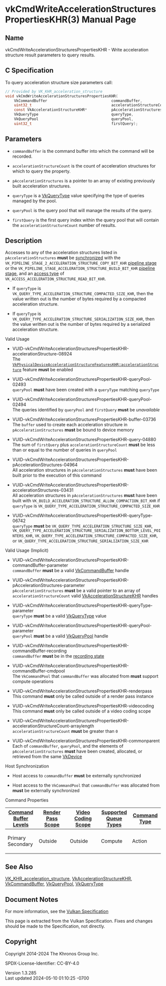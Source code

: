 # vkCmdWriteAccelerationStructuresPropertiesKHR(3) Manual Page

## Name

vkCmdWriteAccelerationStructuresPropertiesKHR - Write acceleration
structure result parameters to query results.



## <a href="#_c_specification" class="anchor"></a>C Specification

To query acceleration structure size parameters call:

``` c
// Provided by VK_KHR_acceleration_structure
void vkCmdWriteAccelerationStructuresPropertiesKHR(
    VkCommandBuffer                             commandBuffer,
    uint32_t                                    accelerationStructureCount,
    const VkAccelerationStructureKHR*           pAccelerationStructures,
    VkQueryType                                 queryType,
    VkQueryPool                                 queryPool,
    uint32_t                                    firstQuery);
```

## <a href="#_parameters" class="anchor"></a>Parameters

- `commandBuffer` is the command buffer into which the command will be
  recorded.

- `accelerationStructureCount` is the count of acceleration structures
  for which to query the property.

- `pAccelerationStructures` is a pointer to an array of existing
  previously built acceleration structures.

- `queryType` is a [VkQueryType](https://registry.khronos.org/vulkan/specs/1.3-extensions/man/html/VkQueryType.html) value specifying the
  type of queries managed by the pool.

- `queryPool` is the query pool that will manage the results of the
  query.

- `firstQuery` is the first query index within the query pool that will
  contain the `accelerationStructureCount` number of results.

## <a href="#_description" class="anchor"></a>Description

Accesses to any of the acceleration structures listed in
`pAccelerationStructures` **must** be <a
href="https://registry.khronos.org/vulkan/specs/1.3-extensions/html/vkspec.html#synchronization-dependencies"
target="_blank" rel="noopener">synchronized</a> with the
`VK_PIPELINE_STAGE_2_ACCELERATION_STRUCTURE_COPY_BIT_KHR` <a
href="https://registry.khronos.org/vulkan/specs/1.3-extensions/html/vkspec.html#synchronization-pipeline-stages"
target="_blank" rel="noopener">pipeline stage</a> or the
`VK_PIPELINE_STAGE_ACCELERATION_STRUCTURE_BUILD_BIT_KHR` <a
href="https://registry.khronos.org/vulkan/specs/1.3-extensions/html/vkspec.html#synchronization-pipeline-stages"
target="_blank" rel="noopener">pipeline stage</a>, and an <a
href="https://registry.khronos.org/vulkan/specs/1.3-extensions/html/vkspec.html#synchronization-access-types"
target="_blank" rel="noopener">access type</a> of
`VK_ACCESS_ACCELERATION_STRUCTURE_READ_BIT_KHR`.

- If `queryType` is
  `VK_QUERY_TYPE_ACCELERATION_STRUCTURE_COMPACTED_SIZE_KHR`, then the
  value written out is the number of bytes required by a compacted
  acceleration structure.

- If `queryType` is
  `VK_QUERY_TYPE_ACCELERATION_STRUCTURE_SERIALIZATION_SIZE_KHR`, then
  the value written out is the number of bytes required by a serialized
  acceleration structure.

Valid Usage

- <a
  href="#VUID-vkCmdWriteAccelerationStructuresPropertiesKHR-accelerationStructure-08924"
  id="VUID-vkCmdWriteAccelerationStructuresPropertiesKHR-accelerationStructure-08924"></a>
  VUID-vkCmdWriteAccelerationStructuresPropertiesKHR-accelerationStructure-08924  
  The <a
  href="https://registry.khronos.org/vulkan/specs/1.3-extensions/html/vkspec.html#features-accelerationStructure"
  target="_blank"
  rel="noopener"><code>VkPhysicalDeviceAccelerationStructureFeaturesKHR</code>::<code>accelerationStructure</code></a>
  feature **must** be enabled

- <a
  href="#VUID-vkCmdWriteAccelerationStructuresPropertiesKHR-queryPool-02493"
  id="VUID-vkCmdWriteAccelerationStructuresPropertiesKHR-queryPool-02493"></a>
  VUID-vkCmdWriteAccelerationStructuresPropertiesKHR-queryPool-02493  
  `queryPool` **must** have been created with a `queryType` matching
  `queryType`

- <a
  href="#VUID-vkCmdWriteAccelerationStructuresPropertiesKHR-queryPool-02494"
  id="VUID-vkCmdWriteAccelerationStructuresPropertiesKHR-queryPool-02494"></a>
  VUID-vkCmdWriteAccelerationStructuresPropertiesKHR-queryPool-02494  
  The queries identified by `queryPool` and `firstQuery` **must** be
  *unavailable*

- <a
  href="#VUID-vkCmdWriteAccelerationStructuresPropertiesKHR-buffer-03736"
  id="VUID-vkCmdWriteAccelerationStructuresPropertiesKHR-buffer-03736"></a>
  VUID-vkCmdWriteAccelerationStructuresPropertiesKHR-buffer-03736  
  The `buffer` used to create each acceleration structure in
  `pAccelerationStructures` **must** be bound to device memory

- <a
  href="#VUID-vkCmdWriteAccelerationStructuresPropertiesKHR-query-04880"
  id="VUID-vkCmdWriteAccelerationStructuresPropertiesKHR-query-04880"></a>
  VUID-vkCmdWriteAccelerationStructuresPropertiesKHR-query-04880  
  The sum of `firstQuery` plus `accelerationStructureCount` **must** be
  less than or equal to the number of queries in `queryPool`

<!-- -->

- <a
  href="#VUID-vkCmdWriteAccelerationStructuresPropertiesKHR-pAccelerationStructures-04964"
  id="VUID-vkCmdWriteAccelerationStructuresPropertiesKHR-pAccelerationStructures-04964"></a>
  VUID-vkCmdWriteAccelerationStructuresPropertiesKHR-pAccelerationStructures-04964  
  All acceleration structures in `pAccelerationStructures` **must** have
  been built prior to the execution of this command

- <a
  href="#VUID-vkCmdWriteAccelerationStructuresPropertiesKHR-accelerationStructures-03431"
  id="VUID-vkCmdWriteAccelerationStructuresPropertiesKHR-accelerationStructures-03431"></a>
  VUID-vkCmdWriteAccelerationStructuresPropertiesKHR-accelerationStructures-03431  
  All acceleration structures in `pAccelerationStructures` **must** have
  been built with
  `VK_BUILD_ACCELERATION_STRUCTURE_ALLOW_COMPACTION_BIT_KHR` if
  `queryType` is
  `VK_QUERY_TYPE_ACCELERATION_STRUCTURE_COMPACTED_SIZE_KHR`

- <a
  href="#VUID-vkCmdWriteAccelerationStructuresPropertiesKHR-queryType-06742"
  id="VUID-vkCmdWriteAccelerationStructuresPropertiesKHR-queryType-06742"></a>
  VUID-vkCmdWriteAccelerationStructuresPropertiesKHR-queryType-06742  
  `queryType` **must** be
  `VK_QUERY_TYPE_ACCELERATION_STRUCTURE_SIZE_KHR`,
  `VK_QUERY_TYPE_ACCELERATION_STRUCTURE_SERIALIZATION_BOTTOM_LEVEL_POINTERS_KHR`,
  `VK_QUERY_TYPE_ACCELERATION_STRUCTURE_COMPACTED_SIZE_KHR`, or
  `VK_QUERY_TYPE_ACCELERATION_STRUCTURE_SERIALIZATION_SIZE_KHR`

Valid Usage (Implicit)

- <a
  href="#VUID-vkCmdWriteAccelerationStructuresPropertiesKHR-commandBuffer-parameter"
  id="VUID-vkCmdWriteAccelerationStructuresPropertiesKHR-commandBuffer-parameter"></a>
  VUID-vkCmdWriteAccelerationStructuresPropertiesKHR-commandBuffer-parameter  
  `commandBuffer` **must** be a valid
  [VkCommandBuffer](https://registry.khronos.org/vulkan/specs/1.3-extensions/man/html/VkCommandBuffer.html) handle

- <a
  href="#VUID-vkCmdWriteAccelerationStructuresPropertiesKHR-pAccelerationStructures-parameter"
  id="VUID-vkCmdWriteAccelerationStructuresPropertiesKHR-pAccelerationStructures-parameter"></a>
  VUID-vkCmdWriteAccelerationStructuresPropertiesKHR-pAccelerationStructures-parameter  
  `pAccelerationStructures` **must** be a valid pointer to an array of
  `accelerationStructureCount` valid
  [VkAccelerationStructureKHR](https://registry.khronos.org/vulkan/specs/1.3-extensions/man/html/VkAccelerationStructureKHR.html) handles

- <a
  href="#VUID-vkCmdWriteAccelerationStructuresPropertiesKHR-queryType-parameter"
  id="VUID-vkCmdWriteAccelerationStructuresPropertiesKHR-queryType-parameter"></a>
  VUID-vkCmdWriteAccelerationStructuresPropertiesKHR-queryType-parameter  
  `queryType` **must** be a valid [VkQueryType](https://registry.khronos.org/vulkan/specs/1.3-extensions/man/html/VkQueryType.html) value

- <a
  href="#VUID-vkCmdWriteAccelerationStructuresPropertiesKHR-queryPool-parameter"
  id="VUID-vkCmdWriteAccelerationStructuresPropertiesKHR-queryPool-parameter"></a>
  VUID-vkCmdWriteAccelerationStructuresPropertiesKHR-queryPool-parameter  
  `queryPool` **must** be a valid [VkQueryPool](https://registry.khronos.org/vulkan/specs/1.3-extensions/man/html/VkQueryPool.html) handle

- <a
  href="#VUID-vkCmdWriteAccelerationStructuresPropertiesKHR-commandBuffer-recording"
  id="VUID-vkCmdWriteAccelerationStructuresPropertiesKHR-commandBuffer-recording"></a>
  VUID-vkCmdWriteAccelerationStructuresPropertiesKHR-commandBuffer-recording  
  `commandBuffer` **must** be in the [recording
  state](#commandbuffers-lifecycle)

- <a
  href="#VUID-vkCmdWriteAccelerationStructuresPropertiesKHR-commandBuffer-cmdpool"
  id="VUID-vkCmdWriteAccelerationStructuresPropertiesKHR-commandBuffer-cmdpool"></a>
  VUID-vkCmdWriteAccelerationStructuresPropertiesKHR-commandBuffer-cmdpool  
  The `VkCommandPool` that `commandBuffer` was allocated from **must**
  support compute operations

- <a href="#VUID-vkCmdWriteAccelerationStructuresPropertiesKHR-renderpass"
  id="VUID-vkCmdWriteAccelerationStructuresPropertiesKHR-renderpass"></a>
  VUID-vkCmdWriteAccelerationStructuresPropertiesKHR-renderpass  
  This command **must** only be called outside of a render pass instance

- <a
  href="#VUID-vkCmdWriteAccelerationStructuresPropertiesKHR-videocoding"
  id="VUID-vkCmdWriteAccelerationStructuresPropertiesKHR-videocoding"></a>
  VUID-vkCmdWriteAccelerationStructuresPropertiesKHR-videocoding  
  This command **must** only be called outside of a video coding scope

- <a
  href="#VUID-vkCmdWriteAccelerationStructuresPropertiesKHR-accelerationStructureCount-arraylength"
  id="VUID-vkCmdWriteAccelerationStructuresPropertiesKHR-accelerationStructureCount-arraylength"></a>
  VUID-vkCmdWriteAccelerationStructuresPropertiesKHR-accelerationStructureCount-arraylength  
  `accelerationStructureCount` **must** be greater than `0`

- <a
  href="#VUID-vkCmdWriteAccelerationStructuresPropertiesKHR-commonparent"
  id="VUID-vkCmdWriteAccelerationStructuresPropertiesKHR-commonparent"></a>
  VUID-vkCmdWriteAccelerationStructuresPropertiesKHR-commonparent  
  Each of `commandBuffer`, `queryPool`, and the elements of
  `pAccelerationStructures` **must** have been created, allocated, or
  retrieved from the same [VkDevice](https://registry.khronos.org/vulkan/specs/1.3-extensions/man/html/VkDevice.html)

Host Synchronization

- Host access to `commandBuffer` **must** be externally synchronized

- Host access to the `VkCommandPool` that `commandBuffer` was allocated
  from **must** be externally synchronized

Command Properties

<table class="tableblock frame-all grid-all stretch">
<colgroup>
<col style="width: 20%" />
<col style="width: 20%" />
<col style="width: 20%" />
<col style="width: 20%" />
<col style="width: 20%" />
</colgroup>
<thead>
<tr class="header">
<th class="tableblock halign-left valign-top"><a
href="#VkCommandBufferLevel">Command Buffer Levels</a></th>
<th class="tableblock halign-left valign-top"><a
href="#vkCmdBeginRenderPass">Render Pass Scope</a></th>
<th class="tableblock halign-left valign-top"><a
href="#vkCmdBeginVideoCodingKHR">Video Coding Scope</a></th>
<th class="tableblock halign-left valign-top"><a
href="#VkQueueFlagBits">Supported Queue Types</a></th>
<th class="tableblock halign-left valign-top"><a
href="#fundamentals-queueoperation-command-types">Command Type</a></th>
</tr>
</thead>
<tbody>
<tr class="odd">
<td class="tableblock halign-left valign-top"><p>Primary<br />
Secondary</p></td>
<td class="tableblock halign-left valign-top"><p>Outside</p></td>
<td class="tableblock halign-left valign-top"><p>Outside</p></td>
<td class="tableblock halign-left valign-top"><p>Compute</p></td>
<td class="tableblock halign-left valign-top"><p>Action</p></td>
</tr>
</tbody>
</table>

## <a href="#_see_also" class="anchor"></a>See Also

[VK_KHR_acceleration_structure](https://registry.khronos.org/vulkan/specs/1.3-extensions/man/html/VK_KHR_acceleration_structure.html),
[VkAccelerationStructureKHR](https://registry.khronos.org/vulkan/specs/1.3-extensions/man/html/VkAccelerationStructureKHR.html),
[VkCommandBuffer](https://registry.khronos.org/vulkan/specs/1.3-extensions/man/html/VkCommandBuffer.html),
[VkQueryPool](https://registry.khronos.org/vulkan/specs/1.3-extensions/man/html/VkQueryPool.html), [VkQueryType](https://registry.khronos.org/vulkan/specs/1.3-extensions/man/html/VkQueryType.html)

## <a href="#_document_notes" class="anchor"></a>Document Notes

For more information, see the <a
href="https://registry.khronos.org/vulkan/specs/1.3-extensions/html/vkspec.html#vkCmdWriteAccelerationStructuresPropertiesKHR"
target="_blank" rel="noopener">Vulkan Specification</a>

This page is extracted from the Vulkan Specification. Fixes and changes
should be made to the Specification, not directly.

## <a href="#_copyright" class="anchor"></a>Copyright

Copyright 2014-2024 The Khronos Group Inc.

SPDX-License-Identifier: CC-BY-4.0

Version 1.3.285  
Last updated 2024-05-10 01:10:25 -0700
